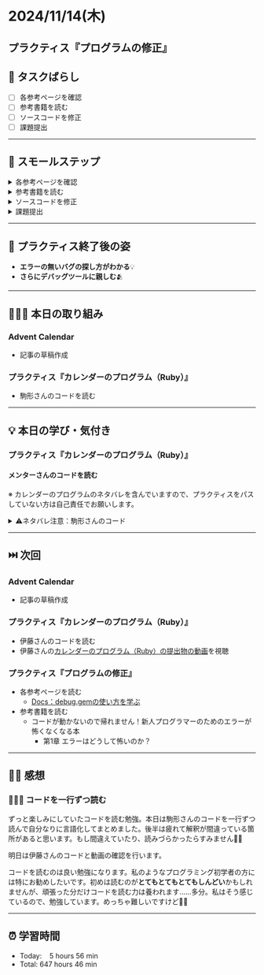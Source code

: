 # 2024/11/14(木)

## プラクティス『プログラムの修正』

## 🧩 タスクばらし
- [ ] 各参考ページを確認
- [ ] 参考書籍を読む
- [ ] ソースコードを修正
- [ ] 課題提出

------------

## 🐾 スモールステップ
<details><summary>各参考ページを確認</summary>

- [ ] [Docs：debug.gemの使い方を学ぶ](https://bootcamp.fjord.jp/pages/how-to-use-debug-gem)
   - [ ] [rubygems (debug.gem)の使い方 - YouTube](https://www.youtube.com/watch?v=4r7-uN3RvNA)
   - [ ] [byebugの良さを教えてください！ | FJORD BOOT CAMP（フィヨルドブートキャンプ）](https://bootcamp.fjord.jp/questions/1162)
   - [ ] [Ruby 3.1 の debug.gem を自慢したい - クックパッド開発者ブログ](https://techlife.cookpad.com/entry/2021/12/27/202133)
   - [ ] [VS Codeでターミナルからの入力を伴うRubyプログラムをデバッグ実行する方法 - Qiita](https://qiita.com/jnchito/items/3254118d666ef1ea2923)
   - [ ] [Railsをステップ実行する方法を学ぶ（VS CodeとRubyMine） | FJORD BOOT CAMP（フィヨルドブートキャンプ）](https://bootcamp.fjord.jp/pages/how-to-debug-rails)


</details>


<details><summary>参考書籍を読む</summary>

- [ ] コードが動かないので帰れません！新人プログラマーのためのエラーが怖くなくなる本
   - [ ] 第1章 エラーはどうして怖いのか？
   - [ ] 第2章 エラーの上手な読み方
   - [ ] 第3章 不具合の原因を効率的に見つけるには？
   - [ ] 第4章 ツールを活用してデバッグを楽にしよう
   - [ ] 第5章 どうしても解決できない時は？
   - [ ] 第6章 デバッグしやすいコードを書こう

</details>


<details><summary>ソースコードを修正</summary>

- [ ] ソースコードを修正

</details>


<details><summary>課題提出</summary>

- [ ] 修正したソースコードを Pull Request としてアップ
- [ ] Pull Request した URL と Terminal での実行結果をメンターさんに提出

</details>

------------

## 🕺 プラクティス終了後の姿
- **エラーの無いバグの探し方がわかる**💡
- **さらにデバッグツールに親しむ**🫂

------------

## 🧑🏻‍💻 本日の取り組み
### Advent Calendar
- 記事の草稿作成

### プラクティス『カレンダーのプログラム（Ruby）』
- 駒形さんのコードを読む

------------

## 💡 本日の学び・気付き
### プラクティス『カレンダーのプログラム（Ruby）』
#### メンターさんのコードを読む
※ カレンダーのプログラムのネタバレを含んでいますので、プラクティスをパスしていない方は自己責任でお願いします。

<details><summary>⚠️ネタバレ注意：駒形さんのコード</summary>

```ruby
#!/usr/bin/env ruby
# frozen_string_literal: true

require 'date'
require 'optparse'

params = ARGV.getopts('m:y:')
month = (params['m'] || Date.today.month).to_i
year = (params['y'] || Date.today.year).to_i

date = Date.new(year, month, 1)
start_of_month = Date.new(date.year, date.month, 1)
end_of_month = Date.new(date.year, date.month, -1)

printf "      %<month>2d月 %<year>4d     \n", month: date.month, year: date.year
puts '日 月 火 水 木 金 土'
print ' ' * 3 * start_of_month.wday
(start_of_month..end_of_month).each do |day|
  format = day == Date.today ? "\e[7m%2d\e[0m " : '%2d '
  printf format, day.day
  puts "\n" if day.wday == 6
end
puts "\n\n"
```
###### 1. shebang とエンコーディングの指定
```ruby
#!/usr/bin/env ruby
# frozen_string_literal: true
```
- `#!/usr/bin/env ruby`：スクリプトがRubyインタープリタで実行されることを指定する。`/usr/bin/env`を使うことで、環境変数PATHに基づいて Ruby を探す。
- `# frozen_string_literal: true`：文字列リテラルを凍結（変更不可）にする設定。これにより、文字列リテラルの変更が防止され、パフォーマンスが向上する。
   - **エンコーディング**：データを特定の形式に変換することを指す。特に文字列データをバイト列に変換するプロセスがエンコーディング。
   - **Rubyインタープリタ**：Rubyコードを実行するためのプログラムのこと。そもそもインタープリタはソースコードを一行ずつ解釈し、直接実行する。基本的にRubyインタープリタは、以下のような役割を果たす。
      - コードの解釈と実行：Rubyスクリプトを読み込み、各行を解釈して実行する。
      - エラーのチェック：実行中にエラーが発生した場合、エラーメッセージを表示する。
   - **文字列リテラル**：プログラムのコード内に直接書かれた文字列のこと。例えば、`"Hello, world!"`のようなものが文字列リテラルに該当する。文字列リテラルは、文字列そのものをコード中に記述している部分で、通常は`'`シングルクォーテーションまたは`"`ダブルクォーテーションで囲まれている。
   - **「文字列リテラルが凍結される」とは？**：その文字列が変更不可能（イミュータブル）になることを意味する。Ruby では、文字列リテラルがデフォルトで可変（ミュータブル）なので、コード内でその内容を変更することが可能。しかし、`# frozen_string_literal: true`を書くと、ファイル内のすべての文字列リテラルが凍結され、変更できなくなる。
 ```ruby
# frozen_string_literal: true

greeting = "Hello, world!"
greeting << " How are you?"

puts greeting
```
```shell
% ruby sample1.rb
sample1.rb:4:in `<main>': can't modify frozen String: "Hello, world!" (FrozenError)
```
上記の例では、`greeting`に対して内容を変更しようとするとエラーが出力される。

凍結（frozen）された文字列リテラルは、一度作成されたらその内容を変更できないため、より安全で効率的なプログラムが書けるようになる。

###### 2. 必要なライブラリの読み込み
```ruby
require 'date'
require 'optparse'
```
- `require 'date'`：日付を操作するための標準ライブラリ。
- `require 'optparse'`：コマンドラインオプションを解析するための標準ライブラリ。

###### 3. コマンドライン引数の解析
```ruby
params = ARGV.getopts('m:y:')
month = (params['m'] || Date.today.month).to_i
year = (params['y'] || Date.today.year).to_i
```
- `params = ARGV.getopts('m:y:')`：`-m`と`-y`のオプションを解析し、値を取得する。例えば、`-m`は月を、`-y`は年を指定する。
   - `getopts`メソッドは指定されたオプションをキーとしてハッシュ形式で返す。指定されなかった場合は`nil`を返す。
- `month = (params['m'] || Date.today.month).to_i`：`-m`オプションの値がない場合は現在の月を使用する。
- `year = (params['y'] || Date.today.year).to_i`：`-y`オプションの値がない場合は現在の年を使用する。

###### 4. 月の開始日と終了日の設定
```ruby
date = Date.new(year, month, 1)
start_of_month = Date.new(date.year, date.month, 1)
end_of_month = Date.new(date.year, date.month, -1)
```
- `date = Date.new(year, month, 1)`：指定された年、月、月の最初の日の日付オブジェクトを作成し、変数dateに紐付ける。
- `start_of_month`：月の開始日を設定。
- `end_of_month`：月の終了日を設定。`-1`は、指定された月の最終日を意味する。

###### 5. カレンダーのヘッダーを表示
```ruby
printf "      %<month>2d月 %<year>4d     \n", month: date.month, year: date.year
puts '日 月 火 水 木 金 土'
```
- `printf`：`printf`は、フォーマットされて文字列を出力するためのメソッド。文字列の中の変数の値を埋め込んで整形した出力ができる。
- スペースの部分：`"      "`の部分は、カレンダーのヘッダーを中央に揃えるためのスペースで、6つのスペースが入っている。
- `%<month>2d月`
   - `%<month>2d`：`month`の値を2桁の整数として設定する。
   - `<month>`：変数の名前。
   - `2d`：整数を2桁で表示するという指定。
- `%<year>4d`
   - `<year>`：変数の名前。
   - `4d`：整数を4桁で表示するという指定。
- `\n`
   - `\n`は、改行を示す特殊文字で、文字列の出力が終わった後で改行が行われる。
- `puts '日 月 火 水 木 金 土'`：各曜日の頭文字を表示。

###### 6. カレンダーの表示
```ruby
print ' ' * 3 * start_of_month.wday
(start_of_month..end_of_month).each do |day|
  format = day == Date.today ? "\e[7m%2d\e[0m " : '%2d '
  printf format, day.day
  puts "\n" if day.wday == 6
end
puts "\n\n"
```
- `start_of_month.wday`：月の最初の日の曜日を返す。
- `' ' * 3 * start_of_month.wday`：曜日に応じた数のスペースを生成する。
- `(start_of_month..end_of_month)`：その月の最初の日から最後の日までの日付の範囲を表す。
- `.each do |day|`：範囲内の各日に対してブロックの中の処理を順番に実行する。
- `day == Date.today`：現在の日付と一致するかどうかチェックする。
- `"\e[7m%2d\e[0m "`：今日の日付をハイライトするためのフォーマット（書式）。
   - `\e[7m`：文字の背景と景色を反転する。
- `%2d`：日付を2桁で表示する指定。
- `printf format, day.day`：指定のフォーマットで`day.day`（その日の日付）を出力する。
- `puts "\n"`：もし土曜日なら、改行が出力されて次の週が新しい行から始まる。
- `puts "\n\n"`：カレンダーの表示を終了するために2つの改行を出力する。

</details>

------------

## ⏭️ 次回
### Advent Calendar
- 記事の草稿作成

### プラクティス『カレンダーのプログラム（Ruby）』
- 伊藤さんのコードを読む
- 伊藤さんの[カレンダーのプログラム（Ruby）の提出物の動画](https://www.youtube.com/watch?v=W4bp_kzEWeA)を視聴

### プラクティス『プログラムの修正』
- 各参考ページを読む
   - [Docs：debug.gemの使い方を学ぶ](https://bootcamp.fjord.jp/pages/how-to-use-debug-gem)
- 参考書籍を読む
   - コードが動かないので帰れません！新人プログラマーのためのエラーが怖くなくなる本
      - 第1章 エラーはどうして怖いのか？

------------

## ✍🏻 感想
### 🧑🏻‍💻 コードを一行ずつ読む
ずっと楽しみにしていたコードを読む勉強。本日は駒形さんのコードを一行ずつ読んで自分なりに言語化してまとめました。後半は疲れて解釈が間違っている箇所があると思います。もし間違えていたり、読みづらかったらすみません🙏🏻

明日は伊藤さんのコードと動画の確認を行います。

コードを読むのは良い勉強になります。私のようなプログラミング初学者の方には特にお勧めしたいです。初めは読むのが**とてもとてもとてもしんどい**かもしれませんが、頑張った分だけコードを読む力は養われます......多分。私はそう感じているので、勉強しています。めっちゃ難しいですけど🏋🏻

------------

## ⏰ 学習時間
- Today:&nbsp;&nbsp;&nbsp; 5 hours 56 min
- Total: 647 hours 46 min

